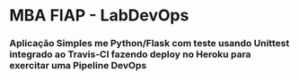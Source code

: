 # MBA FIAP - LabDevOps

### Aplicação Simples me Python/Flask com teste usando Unittest integrado ao Travis-CI fazendo deploy no Heroku para exercitar uma Pipeline DevOps